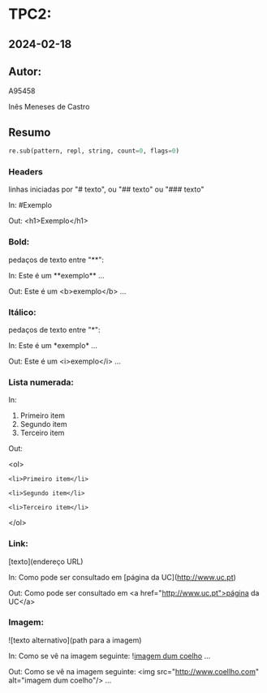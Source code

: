 # TPC2:
## 2024-02-18
## Autor:
A95458

Inês Meneses de Castro

## Resumo

```python
re.sub(pattern, repl, string, count=0, flags=0)
```

### Headers
linhas iniciadas por "# texto", ou "## texto" ou "### texto"

In: \#Exemplo

Out: \<h1>Exemplo\</h1>


### Bold: 
pedaços de texto entre "\*\*":

In: Este é um \*\*exemplo\*\* ...

Out: Este é um \<b>exemplo\</b> ...


### Itálico: 
pedaços de texto entre "\*":

In: Este é um \*exemplo\* ...

Out: Este é um \<i>exemplo\</i> ...


### Lista numerada:

In:

  1. Primeiro item
  2. Segundo item
  3. Terceiro item
     
Out:

  \<ol>
  
    <li>Primeiro item</li>
    
    <li>Segundo item</li>
    
    <li>Terceiro item</li>
    
  \</ol>
  

  
### Link: 
[texto](endereço URL)

In: Como pode ser consultado em \[página da UC](http://www.uc.pt)

Out: Como pode ser consultado em \<a href="http://www.uc.pt">página da UC\</a>


### Imagem: 
![texto alternativo](path para a imagem)

In: Como se vê na imagem seguinte: \![imagem dum coelho](http://www.coellho.com) ...

Out: Como se vê na imagem seguinte: \<img src="http://www.coellho.com" alt="imagem dum coelho"/> ...
    
